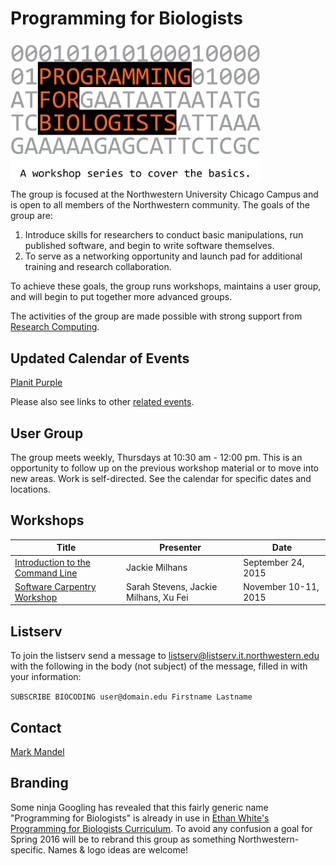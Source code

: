 # Programming for Biologists

<img src="images/pfb-logo.png" alt="Programming for Biologists Logo" width="400" align="center">

The group is focused at the Northwestern University Chicago Campus and is open to all members of the Northwestern community. The goals of the group are:

1. Introduce skills for researchers to conduct basic manipulations, run published software, and begin to write software themselves.
2. To serve as a networking opportunity and launch pad for additional training and research collaboration.

To achieve these goals, the group runs workshops, maintains a user group, and will begin to put together more advanced groups.

The activities of the group are made possible with strong support from [Research Computing](http://www.it.northwestern.edu/research/).

## Updated Calendar of Events

[Planit Purple](http://planitpurple.northwestern.edu/calendar/4084)

Please also see links to other [related events](related.md).

## User Group

The group meets weekly, Thursdays at 10:30 am - 12:00 pm. This is an opportunity to follow up on the previous workshop material or to move into new areas. Work is self-directed. See the calendar for specific dates and locations.

## Workshops

| Title | Presenter | Date |
| ----- | --------- | ---- |
| [Introduction to the Command Line](workshops/command-line-2015-09-24.md) | Jackie Milhans | September 24, 2015 |
| [Software Carpentry Workshop](http://xuf12.github.io/2015-11-10-northwesternu/) | Sarah Stevens, Jackie Milhans, Xu Fei | November 10-11, 2015 |

## Listserv

To join the listserv send a message to listserv@listserv.it.northwestern.edu with the following in the body (not subject) of the message, filled in with your information:

`SUBSCRIBE BIOCODING user@domain.edu Firstname Lastname`

## Contact

[Mark Mandel](m-mandel@northwestern.edu)

## Branding

Some ninja Googling has revealed that this fairly generic name "Programming for Biologists" is already in use in [Ethan White's Programming for Biologists Curriculum](http://www.programmingforbiologists.org). To avoid any confusion a goal for Spring 2016 will be to rebrand this group as something Northwestern-specific. Names & logo ideas are welcome!
